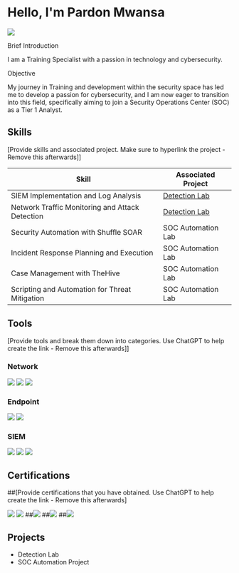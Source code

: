 # Hello, I'm Pardon Mwansa
<a href="https://linkedin.com/in/pardon-mwansa-cc-39317567"><img src="https://img.shields.io/badge/-LinkedIn-0072b1?&style=for-the-badge&logo=linkedin&logoColor=white" /></a>

Brief Introduction 

I am a Training Specialist with a passion in technology and cybersecurity.

Objective

My journey in Training and development within the security space has led me to develop a passion for cybersecurity, and I am now eager to transition into this field, specifically aiming to join a Security Operations Center (SOC) as a Tier 1 Analyst.

## Skills
[Provide skills and associated project. Make sure to hyperlink the project - Remove this afterwards]]

| Skill                                         | Associated Project         |
|-----------------------------------------------|----------------------------|
| SIEM Implementation and Log Analysis          | <a href="https://google.com">Detection Lab</a>|
| Network Traffic Monitoring and Attack Detection | <a href="https://google.com">Detection Lab</a>|
| Security Automation with Shuffle SOAR         | SOC Automation Lab|
| Incident Response Planning and Execution      | SOC Automation Lab|
| Case Management with TheHive                  | SOC Automation Lab|
| Scripting and Automation for Threat Mitigation | SOC Automation Lab|

## Tools
[Provide tools and break them down into categories. Use ChatGPT to help create the link - Remove this afterwards]]

### Network
<div>
    <img src="https://img.shields.io/badge/-Wireshark-1679A7?&style=for-the-badge&logo=Wireshark&logoColor=white" />
    <img src="https://img.shields.io/badge/-Suricata-EF3B2D?&style=for-the-badge&logo=Suricata&logoColor=white" />
    <img src="https://img.shields.io/badge/-Zeek-777BB4?&style=for-the-badge&logo=Zeek&logoColor=white" />
</div>

### Endpoint
<div>
    <img src="https://img.shields.io/badge/-Microsoft_Defender_for_Endpoint-00A4EF?&style=for-the-badge&logo=Microsoft&logoColor=white" />
    <img src="https://img.shields.io/badge/-Velociraptor-4B275F?&style=for-the-badge&logo=Velociraptor&logoColor=white" />
</div>

### SIEM
<div>
    <img src="https://img.shields.io/badge/-Microsoft_Sentinel-0078D4?&style=for-the-badge&logo=Microsoft&logoColor=white" />
    <img src="https://img.shields.io/badge/-Splunk-000000?&style=for-the-badge&logo=Splunk&logoColor=white" />
    <img src="https://img.shields.io/badge/-Elastic-005571?&style=for-the-badge&logo=Elastic&logoColor=white" />
</div>

## Certifications
##[Provide certifications that you have obtained. Use ChatGPT to help create the link - Remove this afterwards]
<div>
<a href="https://www.credly.com/badges/b16e97fd-65be-499a-8aa7-cfa083059d3e"><img src="https://img.shields.io/badge/Certified_in_Cybersecurity-green" /></a>
<a href="https://www.credly.com/badges/8eaaf507-c076-4f29-a6dc-337750ec8705"><img src="https://img.shields.io/badge/Google_Cybersecurity_Certificate-yellow
"/></a>
##<img src="https://img.shields.io/badge/-A%2B-4D4D4D?&style=for-the-badge&logo=CompTIA&logoColor=white" />
##<img src="https://img.shields.io/badge/-CDSA-006400?&style=for-the-badge&logoColor=white" />
##<img src="https://img.shields.io/badge/-CCD-000080?&style=for-the-badge&logoColor=white" />
</div>

## Projects
- Detection Lab
- SOC Automation Project
